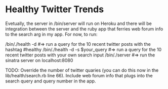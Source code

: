 # Healthy Twitter Trends
Evetually, the server in /bin/server will run on Heroku and there will be integration between the server and the ruby app that ferries web forum info to the search arg in my app. 
For now, to run:

/bin/./health -d #=> run a query for the 10 recent twitter posts with the hashtag #healthy
/bin/./health -d -s $your_query #=> run a query for the 10 recent twitter posts with your own search input
/bin/./server #=> run the sinatra server on localhost:8080

TODO:
Override the number of twitter quaries (you can do this now in the lib/health/search.rb line 66).
Include web forum info that plugs into the search query and query number in the app. 
